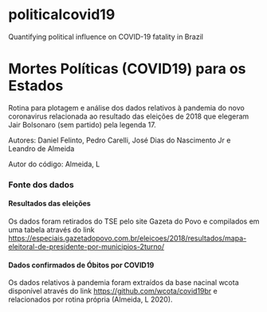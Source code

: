 # politicalcovid19
Quantifying political influence on COVID-19 fatality in Brazil
# Mortes Políticas (COVID19) para os Estados
Rotina para plotagem e análise dos dados relativos à pandemia do novo coronavirus relacionada ao resultado das eleições de 2018 que elegeram Jair Bolsonaro (sem partido) pela legenda 17.

Autores: Daniel Felinto, Pedro Carelli, José Dias do Nascimento Jr e Leandro de Almeida

Autor do código: Almeida, L

### Fonte dos dados
#### Resultados das eleições

Os dados foram retirados do TSE pelo site Gazeta do Povo e compilados em uma tabela através do link
https://especiais.gazetadopovo.com.br/eleicoes/2018/resultados/mapa-eleitoral-de-presidente-por-municipios-2turno/

#### Dados confirmados de Óbitos por COVID19
Os dados relativos à pandemia foram extraídos da base nacinal wcota disponível através do link
https://github.com/wcota/covid19br e relacionados por rotina própria (Almeida, L 2020).

# #
